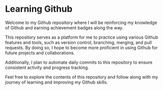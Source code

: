 # Learning Github

Welcome to my Github repository where I will be reinforcing my knowledge of Github and earning achievement badges along the way.

This repository serves as a platform for me to practice using various Github features and tools, such as version control, branching, merging, and pull requests. By doing so, I hope to become more proficient in using Github for future projects and collaborations.

Additionally, I plan to automate daily commits to this repository to ensure consistent activity and progress tracking.

Feel free to explore the contents of this repository and follow along with my journey of learning and improving my Github skills.

